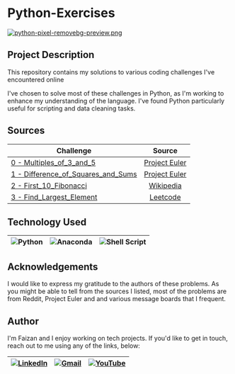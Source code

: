 # Python-Exercises

[![python-pixel-removebg-preview.png](https://i.postimg.cc/SN88cRrL/python-pixel-removebg-preview.png)](https://postimg.cc/WhNhv2xt)

## Project Description

This repository contains my solutions to various coding challenges I've encountered online

I've chosen to solve most of these challenges in Python, as I'm working to enhance my understanding of the language. I've found Python particularly useful for scripting and data cleaning tasks.

## Sources

| Challenge|      Source|   
|----------|:-------------:|
| [0 - Multiples_of_3_and_5](https://github.com/cybersecfaizan/Python-Exercises/blob/main/0-Multiples_of_3_and_5.py) |  [Project Euler](https://projecteuler.net/problem=1) | 
| [1 - Difference_of_Squares_and_Sums](https://github.com/cybersecfaizan/Python-Exercises/blob/main/1-Difference_of_Squares_and_Sums.py) |    [Project Euler](https://projecteuler.net/problem=6)   | 
| [2 - First_10_Fibonacci](https://github.com/cybersecfaizan/Python-Exercises/blob/main/2-First_10_Fibonacci.py) | [Wikipedia](https://en.wikipedia.org/wiki/Fibonacci_sequence) |
| [3 - Find_Largest_Element](https://github.com/cybersecfaizan/Python-Exercises/blob/main/3-Find_Largest_Element.py) | [Leetcode](https://leetcode.com/problems/kth-largest-element-in-an-array/description/) |

## Technology Used


| ![Python](https://img.shields.io/badge/python-3670A0?style=for-the-badge&logo=python&logoColor=ffdd54) | ![Anaconda](https://img.shields.io/badge/Anaconda-%2344A833.svg?style=for-the-badge&logo=anaconda&logoColor=white) | ![Shell Script](https://img.shields.io/badge/shell_script-%23121011.svg?style=for-the-badge&logo=gnu-bash&logoColor=white) |
| ------------------------------------------------------------------------------------------------------ | ------------------------------------------------------------------------------------------------------------------ | ---------------------------------------------------------------------------------------------------------------------------- |

## Acknowledgements

I would like to express my gratitude to the authors of these problems. As you might be able to tell from the sources I listed, most of the problems are from Reddit, Project Euler and and various message boards that I frequent.


## Author

I'm Faizan and I enjoy working on tech projects. If you'd like to get in touch, reach out to me using any of the links, below:



| [![LinkedIn](https://img.shields.io/badge/LinkedIn-0077B5?style=for-the-badge&logo=linkedin&logoColor=white)](https://www.linkedin.com/in/cybersecfaizan/) | [![Gmail](https://img.shields.io/badge/Gmail-D14836?style=for-the-badge&logo=gmail&logoColor=white)](mailto:cybersecfaizan@gmail.com) | [![YouTube](https://img.shields.io/badge/YouTube-FF0000?style=for-the-badge&logo=youtube&logoColor=white)](https://www.youtube.com/@cybersecfaizan) |
| ---------------------------------------------------------------------------------------------------------------------------------------------------------- | ----------------------------------------------------------------------------------------------------------------------------------------- | ------------------------------------------------------------------------------------------------------------------------------------------------------------------ |
